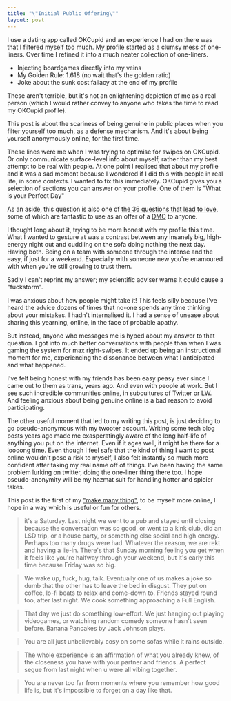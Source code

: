 ```yaml
---
title: "\"Initial Public Offering\""
layout: post
---
```


I use a dating app called OKCupid and an experience I had on there was that I filtered myself too much. My profile started as a clumsy mess of one-liners. Over time I refined it into a much neater collection of one-liners.
 
- Injecting boardgames directly into my veins
- My Golden Rule: 1.618 (no wait that's the golden ratio)
- Joke about the sunk cost fallacy at the end of my profile

These aren't terrible, but it's not an enlightening depiction of me as a real person (which I would rather convey to anyone who takes the time to read my OKCupid profile).

This post is about the scariness of being genuine in public places when you filter yourself too much, as a defense mechanism. And it's about being yourself anonymously online, for the first time.

These lines were me when I was trying to optimise for swipes on OKCupid. Or only communicate surface-level info about myself, rather than my best attempt to be real with people. At one point I realised that about my profile and it was a sad moment because I wondered if I did this with people in real life, in some contexts. I wanted to fix this immediately. OKCupid gives you a selection of sections you can answer on your profile. One of them is "What is your Perfect Day"

As an aside, this question is also one of [the 36 questions that lead to love](https://www.nytimes.com/2015/01/09/style/no-37-big-wedding-or-small.html), some of which are fantastic to use as an offer of a [DMC](https://www.urbandictionary.com/define.php?term=DMC) to anyone.

I thought long about it, trying to be more honest with my profile this time. What I wanted to gesture at was a contrast between any insanely big, high-energy night out and cuddling on the sofa doing nothing the next day. Having both. Being on a team with someone through the intense and the easy, if just for a weekend. Especially with someone new you're enamoured with when you're still growing to trust them.

Sadly I can't reprint my answer; my scientific adviser warns it could cause a "fuckstorm".

I was anxious about how people might take it! This feels silly because I've heard the advice dozens of times that no-one spends any time thinking about your mistakes. I hadn't internalised it. I had a sense of unease about sharing this yearning, online, in the face of probable apathy.

But instead, anyone who messages me is hyped about my answer to that question. I got into much better conversations with people than when I was gaming the system for max right-swipes. It ended up being an instructional moment for me, experiencing the dissonance between what I anticipated and what happened.

I've felt being honest with my friends has been easy peasy ever since I came out to them as trans, years ago. And even with people at work. But I see such incredible communities online, in subcultures of Twitter or LW. And feeling anxious about being genuine online is a bad reason to avoid participating.

The other useful moment that led to my writing this post, is just deciding to go pseudo-anonymous with my twooter account. Writing some tech blog posts years ago made me exasperatingly aware of the long half-life of anything you put on the internet. Even if it ages well, it might be there for a loooong time. Even though I feel safe that the kind of thing I want to post online wouldn't pose a risk to myself, I also felt instantly so much more confident after taking my real name off of things. I've been having the same problem lurking on twitter, doing the one-liner thing there too. I hope pseudo-anonymity will be my hazmat suit for handling hotter and spicier takes.

This post is the first of my ["make many thing"](https://twitter.com/visakanv/status/1200707613526114305?s=20), to be myself more online, I hope in a way which is useful or fun for others.

> it's a Saturday. Last night we went to a pub and stayed until closing because the conversation was so good, or went to a kink club, did an LSD trip, or a house party, or something else social and high energy. Perhaps too many drugs were had. Whatever the reason, we are rekt and having a lie-in. There's that Sunday morning feeling you get when it feels like you're halfway through your weekend, but it's early this time because Friday was so big.  
<!-- -->  
> We wake up, fuck, hug, talk. Eventually one of us makes a joke so dumb that the other has to leave the bed in disgust. They put on coffee, lo-fi beats to relax and come-down to. Friends stayed round too, after last night. We cook something approaching a Full English.  
<!-- -->  
> That day we just do something low-effort. We just hanging out playing videogames, or watching random comedy someone hasn't seen before. Banana Pancakes by Jack Johnson plays.  
<!-- -->  
> You are all just unbelievably cosy on some sofas while it rains outside.  
<!-- -->  
> The whole experience is an affirmation of what you already knew, of the closeness you have with your partner and friends. A perfect segue from last night when u were all vibing together.  
<!-- -->  
> You are never too far from moments where you remember how good life is, but it's impossible to forget on a day like that.